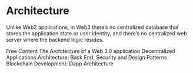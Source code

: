 # Architecture

Unlike Web2 applications, in Web3 there’s no centralized database that stores the application state or user identity, and there’s no centralized web server where the backend logic resides.

<ResourceGroupTitle>Free Content</ResourceGroupTitle>
<BadgeLink colorScheme='yellow' badgeText='Read' href='https://www.preethikasireddy.com/post/the-architecture-of-a-web-3-0-application'>The Architecture of a Web 3.0 application</BadgeLink>
<BadgeLink colorScheme='yellow' badgeText='Read' href='https://www.freecodecamp.org/news/how-to-design-a-secure-backend-for-your-decentralized-application-9541b5d8bddb/'>Decentralized Applications Architecture: Back End, Security and Design Patterns</BadgeLink>
<BadgeLink badgeText='Watch' href='https://youtu.be/KBSq8-LnUDI?t=286'>Blockchain Development: Dapp Architecture</BadgeLink>